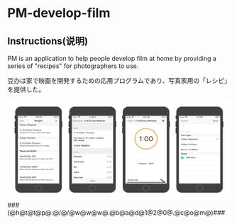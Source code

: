 # PM-develop-film

## Instructions(说明)
PM is an application to help people develop film at home by providing a series of "recipes" for photographers to use.

豆办は家で映画を開発するための応用プログラムであり、写真家用の「レシピ」を提供した。 


![](https://github.com/NWApplication/PM-develop-film/blob/master/preview.png)
###(@h@t@t@p@:@/@/@w@w@w@.@b@a@d@1@2@0@.@c@o@m@)###

